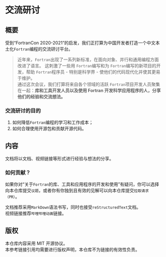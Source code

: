 # 交流研讨

## 概要

受到“FortranCon 2020-2021”的启发，我们正打算为中国开发者打造一个中文本土化`Fortran`编程的交流研讨平台。

> 近年来，`Fortran`出现了一系列新标准，在面向对象、并行和通用编程方面改进了语言。 这刺激了一些用 `Fortran`编写和为 `Fortran`编写的新项目的开发，帮助 `Fortran`程序员 - 特别是科学界 - 使他们的代码现代化并使其更易于维护。  
> 通过这次会议，我们打算将来自各个领域的活跃 `Fortran`项目开发人员聚集在一起：**库和工具开发人员以及使用 Fortran 开发科学应用程序的人，分享他们的经验和交流想法。**

### 交流研讨的目的

1. 如何降低`Fortran`编程的学习和工作成本；
2. 如何合理使用开源包和贡献开源代码。

## 内容

文档将以文档、视频链接等形式进行经验与想法的分享。

### 如何贡献？

如果你对“关于`Fortran`的库、工具和应用程序的开发和使用”有疑问，你可以选择向本仓库提交`议题`，或者你有你独到且有效的见解可以向本仓库提交`拉取请求（PR）`。  

文档推荐采用`MarkDown`语法书写，同时也接受`reStructuredText`文档。  
视频链接推荐`哔哩哔哩动画`链接。 

## 版权

本仓库内容采用 MIT 开源协议。   
本参考链接引用均需要进行版权声明，本仓库不为链接的有效性负责。